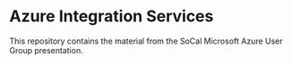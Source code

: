 # Azure Integration Services
This repository contains the material from the SoCal Microsoft Azure User Group presentation. 

